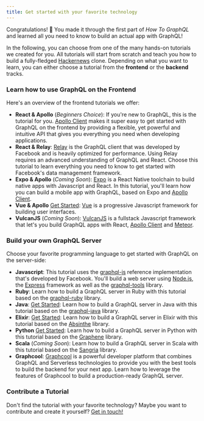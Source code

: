 ```yaml
---
title: Get started with your favorite technology
---
```


Congratulations! 🎉 You made it through the first part of _How To GraphQL_ and learned all you need to know to build an actual app with GraphQL!

In the following, you can choose from one of the many hands-on tutorials we created for you. All tutorials will start from scratch and teach you how to build a fully-fledged [Hackernews](https://news.ycombinator.com) clone. Depending on what you want to learn, you can either choose a tutorial from the **frontend** or the **backend** tracks.

<TutorialChooser></TutorialChooser>


### Learn how to use GraphQL on the Frontend

Here's an overview of the frontend tutorials we offer:

- **React & Apollo** (_Beginners Choice_): If you're new to GraphQL, this is the tutorial for you. [Apollo Client](http://dev.apollodata.com/) makes it super easy to get started with GraphQL on the frontend by providing a flexible, yet powerful and intuitive API that gives you everything you need when developing applications.
- **React & Relay**: [Relay](https://facebook.github.io/relay/) is the GraphQL client that was developed by Facebook and is heavily optimized for performance. Using Relay requires an advanced understanding of GraphQL and React. Choose this tutorial to learn everything you need to know to get started with Facebook's data management framework.
- **Expo & Apollo** (_Coming Soon_): [Expo](https://expo.io/) is a  React Native toolchain to build native apps with Javascript and React. In this tutorial, you'll learn how you can build a mobile app with GraphQL, based on Expo and [Apollo Client](http://dev.apollodata.com/).
- **Vue & Apollo** [Get Started](https://www.howtographql.com/vue-apollo/0-introduction/): [Vue](https://vuejs.org/) is a progressive Javascript framework for building user interfaces.
- **VulcanJS** (_Coming Soon_): [VulcanJS](http://docs.vulcanjs.org/) is a fullstack Javascript framework that let's you build GraphQL apps with React, [Apollo Client](http://dev.apollodata.com/) and [Meteor](http://meteor.com/).

### Build your own GraphQL Server

Choose your favorite programming language to get started with GraphQL on the server-side:

- **Javascript**: This tutorial uses the [graphql-js](https://github.com/graphql/graphql-js) reference implementation that's developed by Facebook. You'll build a web server using [Node.js](https://nodejs.org/en/), the [Express](https://expressjs.com/) framework as well as the [graphql-tools](https://github.com/apollographql/graphql-tools) library.
- **Ruby**: Learn how to build a GraphQL server in Ruby with this tutorial based on the [graphql-ruby](https://github.com/rmosolgo/graphql-ruby) library.
- **Java**: [Get Started](https://www.howtographql.com/graphql-java/0-introduction/): Learn how to build a GraphQL server in Java with this tutorial based on the [graphql-java](https://github.com/graphql-java/graphql-java) library.
- **Elixir**: [Get Started](https://www.howtographql.com/graphql-elixir/0-introduction/): Learn how to build a GraphQL server in Elixir with this tutorial based on the [Absinthe](https://github.com/absinthe-graphql/absinthe) library.
- **Python** [Get Started](https://www.howtographql.com/graphql-python/0-introduction/): Learn how to build a GraphQL server in Python with this tutorial based on the [Graphene](https://github.com/graphql-python/graphene) library.
- **Scala** (_Coming Soon_): Learn how to build a GraphQL server in Scala with this tutorial based on the [Sangria](https://github.com/sangria-graphql/sangria) library.
- **Graphcool**: [Graphcool](https://www.graph.cool/docs/tutorials/graphcool-features-overview-ped6wohw0o/) is a powerful developer platform that combines GraphQL and Serverless technologies to provide you with the best tools to build the backend for your next app. Learn how to leverage the features of Graphcool to build a production-ready GraphQL server.

### Contribute a Tutorial

Don't find the tutorial with your favorite technology? Maybe you want to contribute and create it yourself? [Get in touch!](mailto:nikolas@graph.cool)
